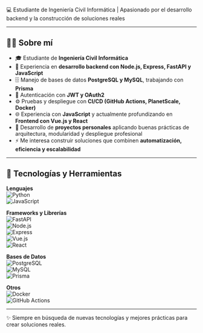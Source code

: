 💻 Estudiante de Ingeniería Civil Informática | Apasionado por el desarrollo backend y la construcción de soluciones reales  

---

## 🧑‍💻 Sobre mí  
- 🎓 Estudiante de **Ingeniería Civil Informática**  
- 🚀 Experiencia en **desarrollo backend con Node.js, Express, FastAPI y JavaScript**  
- 🗄️ Manejo de bases de datos **PostgreSQL y MySQL**, trabajando con **Prisma**  
- 🔐 Autenticación con **JWT y OAuth2**  
- ⚙️ Pruebas y despliegue con **CI/CD (GitHub Actions, PlanetScale, Docker)**  
- 🌐 Experiencia con **JavaScript** y actualmente profundizando en **Frontend con Vue.js y React**  
- 📂 Desarrollo de **proyectos personales** aplicando buenas prácticas de arquitectura, modularidad y despliegue profesional  
- ⚡ Me interesa construir soluciones que combinen **automatización, eficiencia y escalabilidad**  

---

## 🔧 Tecnologías y Herramientas  

**Lenguajes**  
![Python](https://img.shields.io/badge/Python-3776AB?style=for-the-badge&logo=python&logoColor=white)  
![JavaScript](https://img.shields.io/badge/JavaScript-F7DF1E?style=for-the-badge&logo=javascript&logoColor=black)  

**Frameworks y Librerías**  
![FastAPI](https://img.shields.io/badge/FastAPI-009688?style=for-the-badge&logo=fastapi&logoColor=white)  
![Node.js](https://img.shields.io/badge/Node.js-339933?style=for-the-badge&logo=node.js&logoColor=white)  
![Express](https://img.shields.io/badge/Express.js-000000?style=for-the-badge&logo=express&logoColor=white)  
![Vue.js](https://img.shields.io/badge/Vue.js-35495E?style=for-the-badge&logo=vuedotjs&logoColor=4FC08D)  
![React](https://img.shields.io/badge/React-20232A?style=for-the-badge&logo=react&logoColor=61DAFB)  

**Bases de Datos**  
![PostgreSQL](https://img.shields.io/badge/PostgreSQL-336791?style=for-the-badge&logo=postgresql&logoColor=white)  
![MySQL](https://img.shields.io/badge/MySQL-005C84?style=for-the-badge&logo=mysql&logoColor=white)  
![Prisma](https://img.shields.io/badge/Prisma-2D3748?style=for-the-badge&logo=prisma&logoColor=white)  

**Otros**  
![Docker](https://img.shields.io/badge/Docker-2496ED?style=for-the-badge&logo=docker&logoColor=white)  
![GitHub Actions](https://img.shields.io/badge/GitHub_Actions-2088FF?style=for-the-badge&logo=github-actions&logoColor=white)  

---

✨ Siempre en búsqueda de nuevas tecnologías y mejores prácticas para crear soluciones reales.
